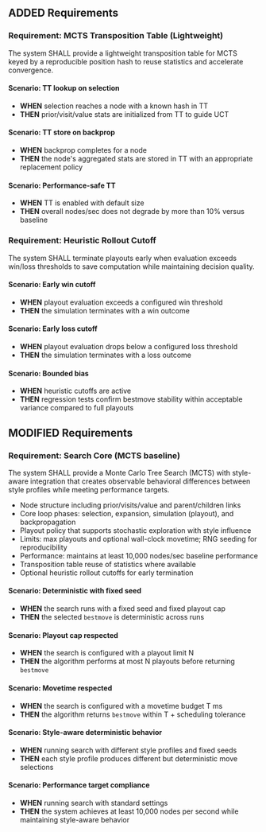 ## ADDED Requirements
### Requirement: MCTS Transposition Table (Lightweight)
The system SHALL provide a lightweight transposition table for MCTS keyed by a reproducible position hash to reuse statistics and accelerate convergence.

#### Scenario: TT lookup on selection
- **WHEN** selection reaches a node with a known hash in TT
- **THEN** prior/visit/value stats are initialized from TT to guide UCT

#### Scenario: TT store on backprop
- **WHEN** backprop completes for a node
- **THEN** the node's aggregated stats are stored in TT with an appropriate replacement policy

#### Scenario: Performance-safe TT
- **WHEN** TT is enabled with default size
- **THEN** overall nodes/sec does not degrade by more than 10% versus baseline

### Requirement: Heuristic Rollout Cutoff
The system SHALL terminate playouts early when evaluation exceeds win/loss thresholds to save computation while maintaining decision quality.

#### Scenario: Early win cutoff
- **WHEN** playout evaluation exceeds a configured win threshold
- **THEN** the simulation terminates with a win outcome

#### Scenario: Early loss cutoff
- **WHEN** playout evaluation drops below a configured loss threshold
- **THEN** the simulation terminates with a loss outcome

#### Scenario: Bounded bias
- **WHEN** heuristic cutoffs are active
- **THEN** regression tests confirm bestmove stability within acceptable variance compared to full playouts

## MODIFIED Requirements
### Requirement: Search Core (MCTS baseline)
The system SHALL provide a Monte Carlo Tree Search (MCTS) with style-aware integration that creates observable behavioral differences between style profiles while meeting performance targets.

- Node structure including prior/visits/value and parent/children links
- Core loop phases: selection, expansion, simulation (playout), and backpropagation
- Playout policy that supports stochastic exploration with style influence
- Limits: max playouts and optional wall-clock movetime; RNG seeding for reproducibility
- Performance: maintains at least 10,000 nodes/sec baseline performance
- Transposition table reuse of statistics where available
- Optional heuristic rollout cutoffs for early termination

#### Scenario: Deterministic with fixed seed
- **WHEN** the search runs with a fixed seed and fixed playout cap
- **THEN** the selected `bestmove` is deterministic across runs

#### Scenario: Playout cap respected
- **WHEN** the search is configured with a playout limit N
- **THEN** the algorithm performs at most N playouts before returning `bestmove`

#### Scenario: Movetime respected
- **WHEN** the search is configured with a movetime budget T ms
- **THEN** the algorithm returns `bestmove` within T + scheduling tolerance

#### Scenario: Style-aware deterministic behavior
- **WHEN** running search with different style profiles and fixed seeds
- **THEN** each style profile produces different but deterministic move selections

#### Scenario: Performance target compliance
- **WHEN** running search with standard settings
- **THEN** the system achieves at least 10,000 nodes per second while maintaining style-aware behavior
